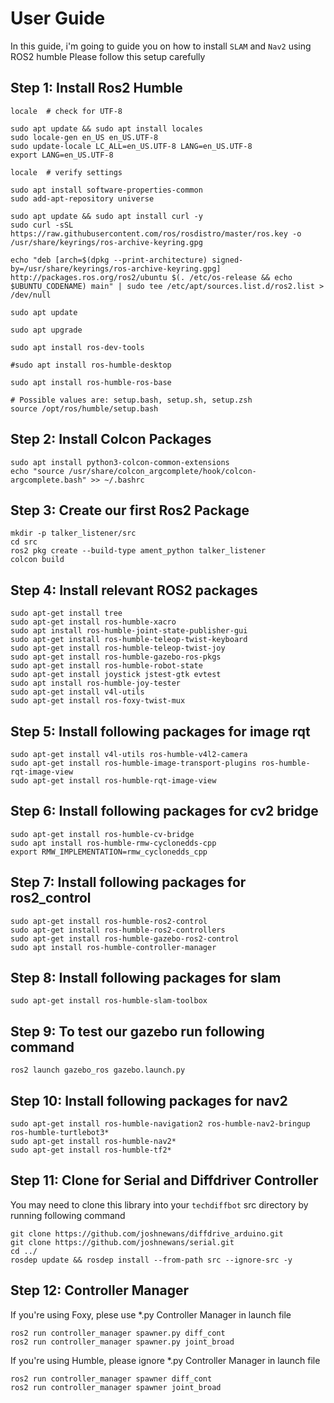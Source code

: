 # User Guide

In this guide, i'm going to guide you on how to install `SLAM` and `Nav2` using ROS2 humble
Please follow this setup carefully

## Step 1: Install Ros2 Humble 
```
locale  # check for UTF-8

sudo apt update && sudo apt install locales
sudo locale-gen en_US en_US.UTF-8
sudo update-locale LC_ALL=en_US.UTF-8 LANG=en_US.UTF-8
export LANG=en_US.UTF-8

locale  # verify settings

sudo apt install software-properties-common
sudo add-apt-repository universe

sudo apt update && sudo apt install curl -y
sudo curl -sSL https://raw.githubusercontent.com/ros/rosdistro/master/ros.key -o /usr/share/keyrings/ros-archive-keyring.gpg

echo "deb [arch=$(dpkg --print-architecture) signed-by=/usr/share/keyrings/ros-archive-keyring.gpg] http://packages.ros.org/ros2/ubuntu $(. /etc/os-release && echo $UBUNTU_CODENAME) main" | sudo tee /etc/apt/sources.list.d/ros2.list > /dev/null

sudo apt update

sudo apt upgrade

sudo apt install ros-dev-tools

#sudo apt install ros-humble-desktop

sudo apt install ros-humble-ros-base

# Possible values are: setup.bash, setup.sh, setup.zsh
source /opt/ros/humble/setup.bash
```

## Step 2: Install Colcon Packages
```
sudo apt install python3-colcon-common-extensions
echo "source /usr/share/colcon_argcomplete/hook/colcon-argcomplete.bash" >> ~/.bashrc
```

## Step 3: Create our first Ros2 Package
```
mkdir -p talker_listener/src
cd src
ros2 pkg create --build-type ament_python talker_listener
colcon build
```

## Step 4: Install relevant ROS2 packages 
```
sudo apt-get install tree
sudo apt-get install ros-humble-xacro
sudo apt install ros-humble-joint-state-publisher-gui
sudo apt-get install ros-humble-teleop-twist-keyboard
sudo apt-get install ros-humble-teleop-twist-joy
sudo apt-get install ros-humble-gazebo-ros-pkgs 
sudo apt-get install ros-humble-robot-state
sudo apt-get install joystick jstest-gtk evtest
sudo apt install ros-humble-joy-tester
sudo apt-get install v4l-utils
sudo apt-get install ros-foxy-twist-mux
```

## Step 5: Install following packages for image rqt
```
sudo apt-get install v4l-utils ros-humble-v4l2-camera
sudo apt-get install ros-humble-image-transport-plugins ros-humble-rqt-image-view
sudo apt-get install ros-humble-rqt-image-view
```

## Step 6: Install following packages for cv2 bridge
```
sudo apt-get install ros-humble-cv-bridge
sudo apt install ros-humble-rmw-cyclonedds-cpp
export RMW_IMPLEMENTATION=rmw_cyclonedds_cpp
```

## Step 7: Install following packages for ros2_control
```
sudo apt-get install ros-humble-ros2-control
sudo apt-get install ros-humble-ros2-controllers
sudo apt-get install ros-humble-gazebo-ros2-control
sudo apt install ros-humble-controller-manager
```

## Step 8: Install following packages for slam 
```
sudo apt-get install ros-humble-slam-toolbox
```

## Step 9: To test our gazebo run following command
```
ros2 launch gazebo_ros gazebo.launch.py
```

## Step 10: Install following packages for nav2
```
sudo apt-get install ros-humble-navigation2 ros-humble-nav2-bringup ros-humble-turtlebot3*
sudo apt-get install ros-humble-nav2*
sudo apt-get install ros-humble-tf2*
```

## Step 11: Clone for Serial and Diffdriver Controller
You may need to clone this library into your `techdiffbot` src directory by running following command
```
git clone https://github.com/joshnewans/diffdrive_arduino.git 
git clone https://github.com/joshnewans/serial.git
cd ../
rosdep update && rosdep install --from-path src --ignore-src -y
```

## Step 12: Controller Manager
If you're using Foxy, plese use *.py Controller Manager in launch file
```
ros2 run controller_manager spawner.py diff_cont
ros2 run controller_manager spawner.py joint_broad
```

If you're using Humble, please ignore *.py Controller Manager in launch file
```
ros2 run controller_manager spawner diff_cont
ros2 run controller_manager spawner joint_broad
```




